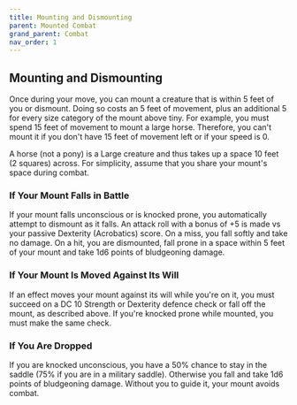 ```yaml
---
title: Mounting and Dismounting
parent: Mounted Combat
grand_parent: Combat
nav_order: 1
---
```


## Mounting and Dismounting
Once during your move, you can mount a creature that is within 5 feet of you or dismount. Doing so costs an 5 feet of movement, plus an additional 5 for every size category of the mount above tiny. For example, you must spend 15 feet of movement to mount a large horse. Therefore, you can't mount it if you don't have 15 feet of movement left or if your speed is 0.

A horse (not a pony) is a Large creature and thus takes up a space 10 feet (2 squares) across. For simplicity, assume that you share your mount's space during combat.

### If Your Mount Falls in Battle
If your mount falls unconscious or is knocked prone, you automatically attempt to dismount as it falls. An attack roll with a bonus of +5 is made vs your passive Dexterity (Acrobatics) score. On a miss, you fall softly and take no damage. On a hit, you are dismounted, fall prone in a space within 5 feet of your mount and take 1d6 points of bludgeoning damage.

### If Your Mount Is Moved Against Its Will
If an effect moves your mount against its will while you're on it, you must succeed on a DC 10 Strength or Dexterity defence check or fall off the mount, as described above. If you're knocked prone while mounted, you must make the same check.

### If You Are Dropped
If you are knocked unconscious, you have a 50% chance to stay in the saddle (75% if you are in a military saddle). Otherwise you fall and take 1d6 points of bludgeoning damage. Without you to guide it, your mount avoids combat.
